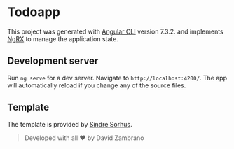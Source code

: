 # Todoapp

This project was generated with [Angular CLI](https://github.com/angular/angular-cli) version 7.3.2. and implements [NgRX](https://ngrx.io/) to manage the application state. 

## Development server

Run `ng serve` for a dev server. Navigate to `http://localhost:4200/`. The app will automatically reload if you change any of the source files.

## Template

The template is provided by [Sindre Sorhus](http://sindresorhus.com).


> Developed with all ❤ by David Zambrano